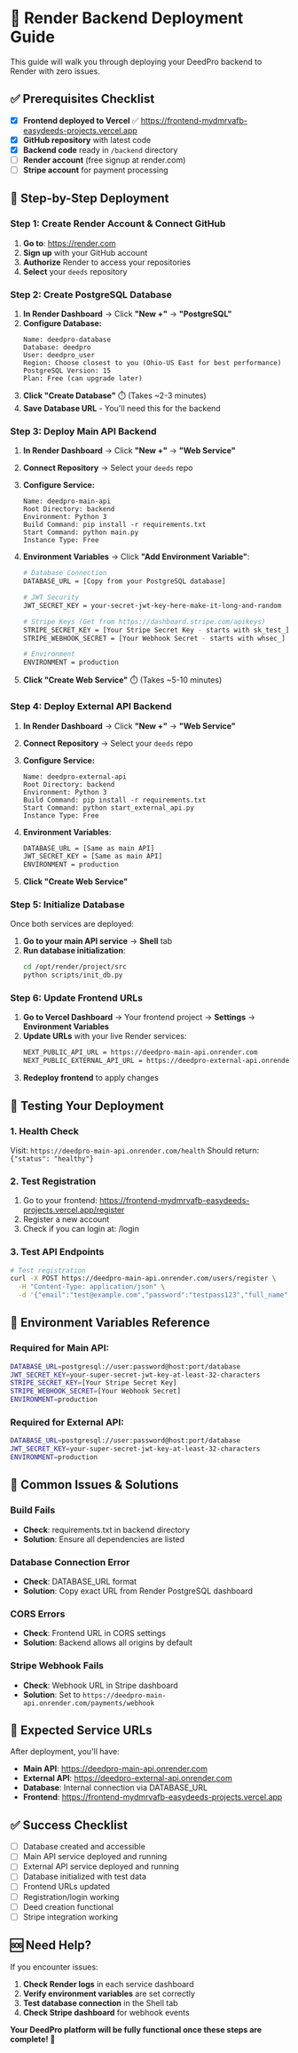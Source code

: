 # 🚀 Render Backend Deployment Guide

This guide will walk you through deploying your DeedPro backend to Render with zero issues.

## ✅ Prerequisites Checklist

- [x] **Frontend deployed to Vercel** ✅ https://frontend-mydmrvafb-easydeeds-projects.vercel.app
- [x] **GitHub repository** with latest code
- [x] **Backend code** ready in `/backend` directory
- [ ] **Render account** (free signup at render.com)
- [ ] **Stripe account** for payment processing

## 🎯 **Step-by-Step Deployment**

### **Step 1: Create Render Account & Connect GitHub**

1. **Go to**: https://render.com
2. **Sign up** with your GitHub account
3. **Authorize** Render to access your repositories
4. **Select** your `deeds` repository

### **Step 2: Create PostgreSQL Database**

1. **In Render Dashboard** → Click **"New +"** → **"PostgreSQL"**
2. **Configure Database:**
   ```
   Name: deedpro-database
   Database: deedpro
   User: deedpro_user
   Region: Choose closest to you (Ohio-US East for best performance)
   PostgreSQL Version: 15
   Plan: Free (can upgrade later)
   ```
3. **Click "Create Database"** ⏱️ (Takes ~2-3 minutes)
4. **Save Database URL** - You'll need this for the backend

### **Step 3: Deploy Main API Backend**

1. **In Render Dashboard** → Click **"New +"** → **"Web Service"**
2. **Connect Repository** → Select your `deeds` repo
3. **Configure Service:**
   ```
   Name: deedpro-main-api
   Root Directory: backend
   Environment: Python 3
   Build Command: pip install -r requirements.txt
   Start Command: python main.py
   Instance Type: Free
   ```

4. **Environment Variables** → Click **"Add Environment Variable"**:
   ```bash
   # Database Connection
   DATABASE_URL = [Copy from your PostgreSQL database]
   
   # JWT Security  
   JWT_SECRET_KEY = your-secret-jwt-key-here-make-it-long-and-random
   
   # Stripe Keys (Get from https://dashboard.stripe.com/apikeys)
   STRIPE_SECRET_KEY = [Your Stripe Secret Key - starts with sk_test_]
   STRIPE_WEBHOOK_SECRET = [Your Webhook Secret - starts with whsec_]
   
   # Environment
   ENVIRONMENT = production
   ```

5. **Click "Create Web Service"** ⏱️ (Takes ~5-10 minutes)

### **Step 4: Deploy External API Backend**

1. **In Render Dashboard** → Click **"New +"** → **"Web Service"**
2. **Connect Repository** → Select your `deeds` repo
3. **Configure Service:**
   ```
   Name: deedpro-external-api
   Root Directory: backend
   Environment: Python 3
   Build Command: pip install -r requirements.txt
   Start Command: python start_external_api.py
   Instance Type: Free
   ```

4. **Environment Variables**:
   ```bash
   DATABASE_URL = [Same as main API]
   JWT_SECRET_KEY = [Same as main API]  
   ENVIRONMENT = production
   ```

5. **Click "Create Web Service"**

### **Step 5: Initialize Database**

Once both services are deployed:

1. **Go to your main API service** → **Shell** tab
2. **Run database initialization**:
   ```bash
   cd /opt/render/project/src
   python scripts/init_db.py
   ```

### **Step 6: Update Frontend URLs**

1. **Go to Vercel Dashboard** → Your frontend project → **Settings** → **Environment Variables**
2. **Update URLs** with your live Render services:
   ```bash
   NEXT_PUBLIC_API_URL = https://deedpro-main-api.onrender.com
   NEXT_PUBLIC_EXTERNAL_API_URL = https://deedpro-external-api.onrender.com
   ```
3. **Redeploy frontend** to apply changes

## 🎉 **Testing Your Deployment**

### **1. Health Check**
Visit: `https://deedpro-main-api.onrender.com/health`
Should return: `{"status": "healthy"}`

### **2. Test Registration**
1. Go to your frontend: https://frontend-mydmrvafb-easydeeds-projects.vercel.app/register
2. Register a new account
3. Check if you can login at: /login

### **3. Test API Endpoints**
```bash
# Test registration
curl -X POST https://deedpro-main-api.onrender.com/users/register \
  -H "Content-Type: application/json" \
  -d '{"email":"test@example.com","password":"testpass123","full_name":"Test User"}'
```

## 🔧 **Environment Variables Reference**

### **Required for Main API:**
```bash
DATABASE_URL=postgresql://user:password@host:port/database
JWT_SECRET_KEY=your-super-secret-jwt-key-at-least-32-characters
STRIPE_SECRET_KEY=[Your Stripe Secret Key]
STRIPE_WEBHOOK_SECRET=[Your Webhook Secret]
ENVIRONMENT=production
```

### **Required for External API:**
```bash
DATABASE_URL=postgresql://user:password@host:port/database
JWT_SECRET_KEY=your-super-secret-jwt-key-at-least-32-characters
ENVIRONMENT=production
```

## 🚨 **Common Issues & Solutions**

### **Build Fails**
- **Check**: requirements.txt in backend directory
- **Solution**: Ensure all dependencies are listed

### **Database Connection Error**
- **Check**: DATABASE_URL format
- **Solution**: Copy exact URL from Render PostgreSQL dashboard

### **CORS Errors**
- **Check**: Frontend URL in CORS settings
- **Solution**: Backend allows all origins by default

### **Stripe Webhook Fails**
- **Check**: Webhook URL in Stripe dashboard
- **Solution**: Set to `https://deedpro-main-api.onrender.com/payments/webhook`

## 🎯 **Expected Service URLs**

After deployment, you'll have:
- **Main API**: https://deedpro-main-api.onrender.com
- **External API**: https://deedpro-external-api.onrender.com  
- **Database**: Internal connection via DATABASE_URL
- **Frontend**: https://frontend-mydmrvafb-easydeeds-projects.vercel.app

## ✅ **Success Checklist**

- [ ] Database created and accessible
- [ ] Main API service deployed and running
- [ ] External API service deployed and running
- [ ] Database initialized with test data
- [ ] Frontend URLs updated
- [ ] Registration/login working
- [ ] Deed creation functional
- [ ] Stripe integration working

## 🆘 **Need Help?**

If you encounter issues:
1. **Check Render logs** in each service dashboard
2. **Verify environment variables** are set correctly
3. **Test database connection** in the Shell tab
4. **Check Stripe dashboard** for webhook events

**Your DeedPro platform will be fully functional once these steps are complete! 🚀** 